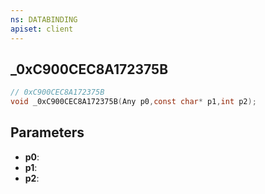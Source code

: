 ```yaml
---
ns: DATABINDING
apiset: client
---
```

## _0xC900CEC8A172375B

```c
// 0xC900CEC8A172375B
void _0xC900CEC8A172375B(Any p0,const char* p1,int p2);
```


## Parameters
* **p0**:
* **p1**:
* **p2**: